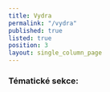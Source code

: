 ```yaml
---
title: Vydra
permalink: "/vydra"
published: true
listed: true
position: 3
layout: single_column_page
---
```

### Tématické sekce:
